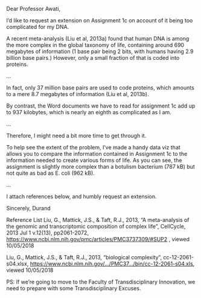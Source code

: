 Dear Professor Awati,

I’d like to request an extension on Assignment 1c on account of it being too complicated for my DNA.

A recent meta-analysis (Liu et al, 2013a) found that human DNA is among the more complex in the global taxonomy of life, 
containing around 690 megabytes of information (1 base pair being 2 bits, with humans having 2.9 billion base pairs.) 
However, only a small fraction of that is coded into proteins.

...

In fact, only 37 million base pairs are used to code proteins, which amounts to a mere 8.7 megabytes of information 
(Liu et al, 2013b).

By contrast, the Word documents we have to read for assignment 1c add up to 937 kilobytes, which is nearly an eighth as
complicated as I am.

...

Therefore, I might need a bit more time to get through it.

To help see the extent of the problem, I’ve made a handy data viz that allows you to compare the information contained in 
Assignment 1c to the information needed to create various forms of life. As you can see, the assignment is slightly more 
complex than a botulism bacterium (787 kB) but not quite as bad as E. coli (962 kB).

...


I attach references below, and humbly request an extension.

Sincerely,
Durand

Reference List
Liu, G., Mattick, J.S., & Taft, R.J., 2013, “A meta-analysis of the genomic and transcriptomic composition of complex life”, 
CellCycle, 2013 Jul 1 v.12(13), pp2061-2072, https://www.ncbi.nlm.nih.gov/pmc/articles/PMC3737309/#SUP2 , viewed 10/05/2018

Liu, G., Mattick, J.S., & Taft, R.J., 2013, “biological complexity”, cc-12-2061-s04.xlsx, 
https://www.ncbi.nlm.nih.gov/…/PMC37…/bin/cc-12-2061-s04.xls, viewed 10/05/2018

PS: If we’re going to move to the Faculty of Transdisciplinary Innovation, we need to prepare with some Transdisciplinary
Excuses.
